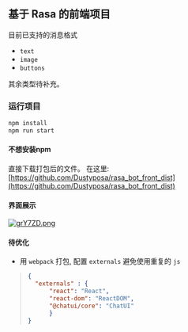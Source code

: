 ## 基于 Rasa 的前端项目

目前已支持的消息格式 
- `text`
- `image`  
- `buttons`

其余类型待补充。
### 运行项目
```bash
npm install
npm run start
```
#### 不想安装npm
直接下载打包后的文件。
在这里:  
[https://github.com/Dustyposa/rasa_bot_front_dist](https://github.com/Dustyposa/rasa_bot_front_dist)

#### 界面展示
[![grY7ZD.png](https://z3.ax1x.com/2021/05/14/grY7ZD.png)](https://imgtu.com/i/grY7ZD)


#### 待优化
- 用 `webpack` 打包, 配置 `externals` 避免使用重复的 `js`  
> ```json 
> {
>   "externals" : {
>       "react": "React", 
>       "react-dom": "ReactDOM",
>       "@chatui/core": "ChatUI"
>       }
> }
> ```

